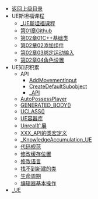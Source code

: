 - [返回上级目录](../_sidebar.md)
- UE斯坦福课程
    - [_UE斯坦福课程](UE斯坦福课程/_UE斯坦福课程.md)
    - [第01章Github](UE斯坦福课程/第01章Github.md)
    - [第02章01C++基础类](UE斯坦福课程/第02章01C++基础类.md)
    - [第02章02添加组件](UE斯坦福课程/第02章02添加组件.md)
    - [第02章03绑定运动输入](UE斯坦福课程/第02章03绑定运动输入.md)
    - [第02章04角色设置](UE斯坦福课程/第02章04角色设置.md)
- UE知识积累
    - API
        - [AddMovementInput](UE知识积累/API/AddMovementInput.md)
        - [CreateDefaultSubobject](UE知识积累/API/CreateDefaultSubobject.md)
        - [_API](UE知识积累/API/_API.md)
    - [AutoPossessPlayer](UE知识积累/AutoPossessPlayer.md)
    - [GENERATED_BODY()](UE知识积累/GENERATED_BODY().md)
    - [UCLASS()](UE知识积累/UCLASS().md)
    - [UE容器库](UE知识积累/UE容器库.md)
    - [Unreal扩展](UE知识积累/Unreal扩展.md)
    - [XXX_API的类宏定义](UE知识积累/XXX_API的类宏定义.md)
    - [_KnowledgeAccumulation_UE](UE知识积累/_KnowledgeAccumulation_UE.md)
    - [代码规范](UE知识积累/代码规范.md)
    - [修改缓存位置](UE知识积累/修改缓存位置.md)
    - [修改语言](UE知识积累/修改语言.md)
    - [找不到新建的类](UE知识积累/找不到新建的类.md)
    - [生命周期](UE知识积累/生命周期.md)
    - [编辑器基本操作](UE知识积累/编辑器基本操作.md)
- [_UE](_UE.md)